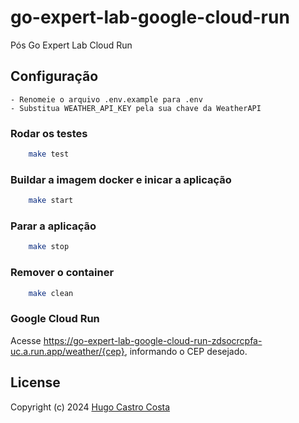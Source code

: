 # go-expert-lab-google-cloud-run
Pós Go Expert Lab Cloud Run

## Configuração
```
- Renomeie o arquivo .env.example para .env
- Substitua WEATHER_API_KEY pela sua chave da WeatherAPI 
```

### Rodar os testes
```bash
    make test
```

### Buildar a imagem docker e inicar a aplicação
```bash
    make start
```

### Parar a aplicação
```bash
    make stop
```

### Remover o container
```bash
    make clean
```

### Google Cloud Run

Acesse https://go-expert-lab-google-cloud-run-zdsocrcpfa-uc.a.run.app/weather/{cep}, informando o CEP desejado.

## <a name="license"></a> License

Copyright (c) 2024 [Hugo Castro Costa]

[Hugo Castro Costa]: https://github.com/hgtpcastro